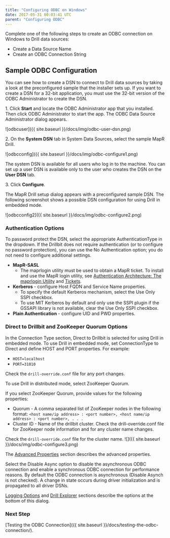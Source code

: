 ```yaml
---
title: "Configuring ODBC on Windows"
date: 2017-05-31 00:03:41 UTC
parent: "Configuring ODBC"
---
```

Complete one of the following steps to create an ODBC connection on Windows to Drill data
sources:

  * Create a Data Source Name
  * Create an ODBC Connection String

## Sample ODBC Configuration

You can see how to create a DSN to connect to Drill data sources by taking a look at the preconfigured sample that the installer sets up. If you want to create a DSN for a 32-bit application, you must use the 32-bit
version of the ODBC Administrator to create the DSN.

1\. Click **Start** and locate the ODBC Administrator app that you installed. Then click ODBC Administrator to start the app. The ODBC Data Source Administrator dialog appears.  

![odbcuser]({{ site.baseurl }}/docs/img/odbc-user-dsn.png)

2\. On the **System DSN** tab in System Data Sources, select the sample MapR Drill.  

![odbcconfig]({{ site.baseurl }}/docs/img/odbc-configure1.png)  

   The system DSN is available for all users who log in to the machine. You can set up a user DSN is available only to the user who creates the DSN on the **User DSN** tab. 
 
3\. Click **Configure**.  
  
   The MapR Drill setup dialog appears with a preconfigured sample DSN. The following screenshot shows a possible DSN configuration for using Drill in embedded mode.  

![odbcconfig2]({{ site.baseurl }}/docs/img/odbc-configure2.png)
   
### Authentication Options
To password protect the DSN, select the appropriate AuthenticationType in the dropdown.  If the Drillbit does not require authentication (or to configure no password protection), you can use the No Authentication option; you do not need to configure additional settings.

* **MapR-SASL**
	* The maprlogin utility must be used to obtain a MapR ticket. To install and use the MapR login utility, see <a href="http://maprdocs.mapr.com/home/SecurityGuide/SecurityArchitecture-AuthenticationArchitecture.html" title="MapR Login Utilty">Authentication Architecture: The maprlogin Utility</a> and <a href="http://maprdocs.mapr.com/home/SecurityGuide/Tickets.html/">Tickets</a>.
* **Kerberos** - configure Host FQDN and Service Name properties.
	* To specify the default Kerberos mechanism, select the Use Only SSPI checkbox.
	* To use MIT Kerberos by default and only use the SSPI plugin if the GSSAPI library is not available, clear the Use Only SSPI checkbox.
* **Plain Authentication** - configure UID and PWD properties. 


### Direct to Drillbit and ZooKeeper Quorum Options
In the Connection Type section, Direct to Drillbit is selected for using Drill in embedded mode. To use Drill in embedded mode, set ConnectionType to Direct and define HOST and PORT properties. For example:

* `HOST=localhost`  
* `PORT=31010`

Check the `drill-override.conf` file for any port changes. 

To use Drill in distributed mode, select ZooKeeper Quorum. 

If you select ZooKeeper Quorum, provide values for the following properties:

* Quorum - 
  A comma separated list of ZooKeeper nodes in the following format:
  `<host name/ip address> : <port number>, <host name/ip address> : <port number>, . . .`
* Cluster ID - 
  Name of the drillbit cluster. Check the drill-override.conf file for ZooKeeper node information and for any cluster name changes.

 Check the `drill-override.conf` file for the cluster name.
![]({{ site.baseurl }}/docs/img/odbc-configure3.png)

The [Advanced Properties]({{site.baseurl}}/docs/odbc-configuration-reference/) section describes the advanced properties.

Select the Disable Async option to disable the asynchronous ODBC connection and enable a synchronous ODBC connection for performance reasons. By default the ODBC connection is asynchronous (Disable Asynch is not checked). A change in state occurs during driver initialization and is propagated to all driver DSNs.


[Logging Options]({{site.baseurl}}/docs/odbc-configuration-reference/#logging-options) and [Drill Explorer]({{site.baseurl}}/docs/drill-explorer-introduction/) sections describe the options at the bottom of this dialog.

### Next Step

[Testing the ODBC Connection]({{ site.baseurl }}/docs/testing-the-odbc-connection/).
